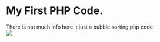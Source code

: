 # My First PHP Code.
There is not much info here it just a bubble sorting php code.  </br>
<img src="https://i.hizliresim.com/3Sy9zv.gif"/> </br>
